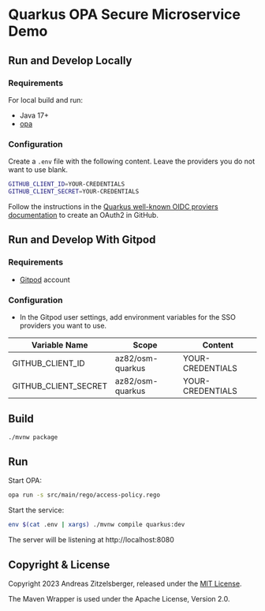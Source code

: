 # Quarkus OPA Secure Microservice Demo

## Run and Develop Locally

### Requirements

For local build and run:

* Java 17+
* [opa](https://github.com/open-policy-agent/opa)

### Configuration

Create a `.env` file with the following content. Leave the providers you
do not want to use blank.

```bash
GITHUB_CLIENT_ID=YOUR-CREDENTIALS
GITHUB_CLIENT_SECRET=YOUR-CREDENTIALS
```

Follow the instructions in the [Quarkus well-known OIDC proviers documentation](https://quarkus.io/guides/security-openid-connect-providers) 
to create an OAuth2 in GitHub.

## Run and Develop With Gitpod

### Requirements

* [Gitpod](https://gitpod.io) account

### Configuration

* In the Gitpod user settings, add environment variables for the SSO providers you want to use.

| Variable Name        | Scope            | Content          |
|----------------------|------------------|------------------|
| GITHUB_CLIENT_ID     | az82/osm-quarkus | YOUR-CREDENTIALS |
| GITHUB_CLIENT_SECRET | az82/osm-quarkus | YOUR-CREDENTIALS |


## Build

```bash
./mvnw package
```

## Run

Start OPA:

```bash
opa run -s src/main/rego/access-policy.rego
```

Start the service:

```bash
env $(cat .env | xargs) ./mvnw compile quarkus:dev
```

The server will be listening at http://localhost:8080

## Copyright & License

Copyright 2023 Andreas Zitzelsberger, released under the [MIT License](LICENSE).

The Maven Wrapper is used under the Apache License, Version 2.0.